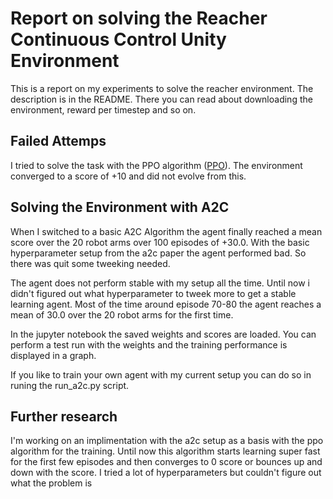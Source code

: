 # Report on solving the Reacher Continuous Control Unity Environment

This is a report on my experiments to solve the reacher environment. The description is in the README. There you can read about downloading the environment, reward per timestep and so on.

## Failed Attemps
I tried to solve the task with the PPO algorithm ([PPO](www.google.com)). The environment converged to a score of +10 and did not evolve from this.

## Solving the Environment with A2C
When I switched to a basic A2C Algorithm the agent finally reached a mean score over the 20 robot arms over 100 episodes of +30.0. With the basic hyperparameter setup from the a2c paper the agent performed bad. So there was quit some tweeking needed.

The agent does not perform stable with my setup all the time. Until now i didn't figured out what hyperparameter to tweek more to get a stable learning agent. Most of the time around episode 70-80 the agent reaches a mean of 30.0 over the 20 robot arms for the first time.

In the jupyter notebook the saved weights and scores are loaded. You can perform a test run with the weights and the training performance is displayed in a graph.

If you like to train your own agent with my current setup you can do so in runing the run_a2c.py script.

## Further research
I'm working on an implimentation with the a2c setup as a basis with the ppo algorithm for the training. Until now this algorithm starts learning super fast for the first few episodes and then converges to 0 score or bounces up and down with the score.
I tried a lot of hyperparameters but couldn't figure out what the problem is